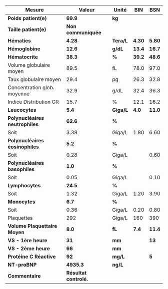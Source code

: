 |             Mesure            |        Valeur        |   Unité  |   BIN  |   BSN  |
|-------------------------------|----------------------|----------|--------|--------|
|      **Poids patient(e)**     |       **69.9**       |  **kg**  |        |        |
|     **Taille patient(e)**     |  **Non communiquée** |          |        |        |
|          **Hématies**         |       **4.28**       |**Tera/L**|**4.30**|**5.80**|
|        **Hémoglobine**        |       **12.6**       | **g/dL** |**13.4**|**16.7**|
|        **Hématocrite**        |       **38.3**       |   **%**  |**39.2**|**48.6**|
|    Volume globulaire moyen    |         89.5         |    fL    |  78.0  |  97.0  |
|     Taux globulaire moyen     |         29.4         |    pg    |  26.3  |  32.8  |
|  Concentration glob. moyenne  |         32.9         |   g/dL   |  32.4  |  36.3  |
|     Indice Distribution GR    |         15.7         |     %    |  12.1  |  16.2  |
|         **Leucocytes**        |        **5.4**       |**Giga/L**| **4.0**|**11.0**|
|**Polynucléaires neutrophiles**|       **62.6**       |   **%**  |        |        |
|              Soit             |         3.38         |  Giga/L  |  1.80  |  6.60  |
|**Polynucléaires éosinophiles**|        **5.2**       |   **%**  |        |        |
|              Soit             |         0.28         |  Giga/L  |        |  0.60  |
| **Polynucléaires basophiles** |        **1.0**       |   **%**  |        |        |
|              Soit             |         0.05         |  Giga/L  |        |  0.10  |
|        **Lymphocytes**        |       **24.5**       |   **%**  |        |        |
|              Soit             |         1.32         |  Giga/L  |  1.20  |  3.90  |
|         **Monocytes**         |        **6.7**       |   **%**  |        |        |
|              Soit             |         0.36         |  Giga/L  |  0.20  |  0.80  |
|           Plaquettes          |          292         |  Giga/L  |   160  |   390  |
| **Volume Plaquettaire Moyen** |        **8.0**       |  **fL**  | **7.4**|**11.4**|
|      **VS - 1ère heure**      |        **31**        |  **mm**  |        | **13** |
|      **VS - 2ème heure**      |        **66**        |  **mm**  |        |        |
|    **Protéine C Réactive**    |        **92**        | **mg/L** |        |  **5** |
|         **NT-proBNP**         |      **4935.3**      | **ng/L** |        |        |
|        **Commentaire**        |**Résultat controlé.**|          |        |        |